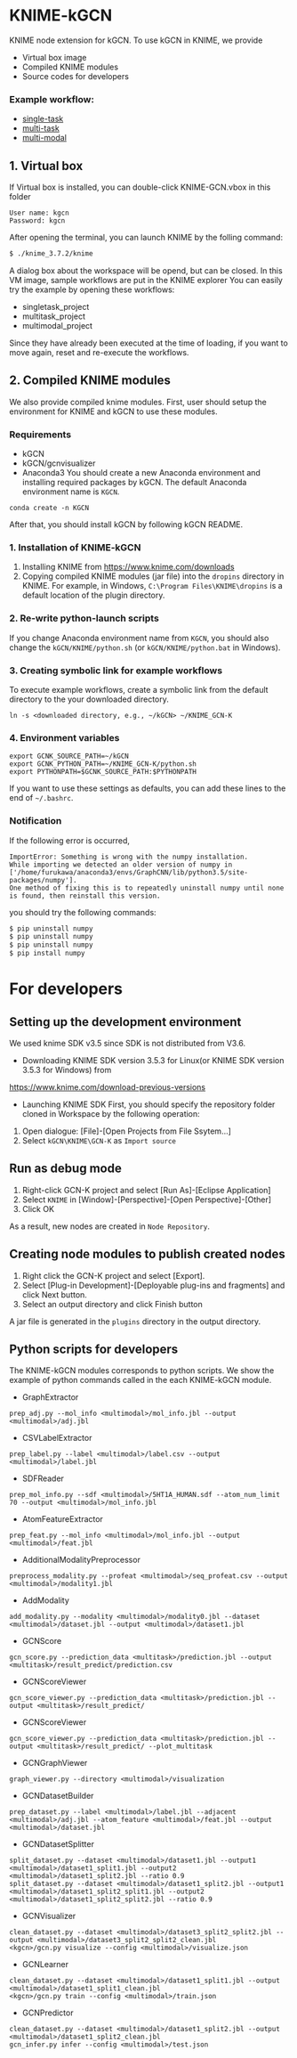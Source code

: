 # KNIME-kGCN

KNIME node extension for kGCN.
To use kGCN in KNIME, we provide 
- Virtual box image
- Compiled KNIME modules
- Source codes for developers

### Example workflow:
- [single-task](testdata/singletask/README.md)  
- [multi-task](testdata/multitask/README.md)  
- [multi-modal](testdata/multimodal/README.md)  


## 1. Virtual box

If Virtual box is installed, you can double-click KNIME-GCN.vbox in this folder

```
User name: kgcn
Password: kgcn
```

After opening the terminal,
you can launch KNIME by the folling command:
```bash
$ ./knime_3.7.2/knime
```

A dialog box about the workspace will be opend, but can be closed.
In this VM image, sample workflows are put in the KNIME explorer
You can easily try the example by opening these workflows:
- singletask_project
- multitask_project
- multimodal_project

Since they have already been executed at the time of loading, if you want to move again, reset and re-execute the workflows.

## 2. Compiled KNIME modules
We also provide compiled knime modules.
First, user should setup the environment for KNIME and kGCN to use these modules.

### Requirements

- kGCN
- kGCN/gcnvisualizer
- Anaconda3
You should create a new Anaconda environment and installing required packages by kGCN.
The default Anaconda environment name is `KGCN`.
```
conda create -n KGCN
```
After that, you should install kGCN by following kGCN README.


### 1. Installation of KNIME-kGCN

1. Installing KNIME from https://www.knime.com/downloads  
2. Copying compiled KNIME modules (jar file) into the `dropins` directory in KNIME.
For example, in Windows, `C:\Program Files\KNIME\dropins` is a default location of the plugin directory.  

### 2. Re-write python-launch scripts
If you change Anaconda environment name from `KGCN`,
you should also change the `kGCN/KNIME/python.sh` (or `kGCN/KNIME/python.bat` in Windows).

### 3. Creating symbolic link for example workflows
To execute example workflows, 
create a symbolic link from the default directory to the your downloaded directory.
```
ln -s <downloaded directory, e.g., ~/kGCN> ~/KNIME_GCN-K
```

### 4. Environment variables

```
export GCNK_SOURCE_PATH=~/kGCN
export GCNK_PYTHON_PATH=~/KNIME_GCN-K/python.sh
export PYTHONPATH=$GCNK_SOURCE_PATH:$PYTHONPATH
```
If you want to use these settings as defaults,
you can add these lines to the end of `~/.bashrc`.

### Notification

If the following error is occurred, 
```
ImportError: Something is wrong with the numpy installation. 
While importing we detected an older version of numpy in ['/home/furukawa/anaconda3/envs/GraphCNN/lib/python3.5/site-packages/numpy']. 
One method of fixing this is to repeatedly uninstall numpy until none is found, then reinstall this version.
```
you should try the following commands:
```bash
$ pip uninstall numpy
$ pip uninstall numpy
$ pip uninstall numpy
$ pip install numpy
```

# For developers
## Setting up the development environment

We used knime SDK v3.5 since SDK is not distributed from V3.6.
- Downloading KNIME SDK version 3.5.3 for Linux(or KNIME SDK version 3.5.3 for Windows) from 

https://www.knime.com/download-previous-versions  

- Launching KNIME SDK
First, you should specify the repository folder cloned in Workspace by the following operation:

1. Open dialogue:  [File]-[Open Projects from File Ssytem...]  
2. Select  `kGCN\KNIME\GCN-K`  as `Import source`

## Run as debug mode

1. Right-click GCN-K project and select [Run As]-[Eclipse Application]  
2. Select `KNIME` in [Window]-[Perspective]-[Open Perspective]-[Other]  
3. Click OK  

As a result, new nodes are created in `Node Repository`.

## Creating node modules to publish created nodes

1. Right click the GCN-K project and select [Export].
2. Select [Plug-in Development]-[Deployable plug-ins and fragments] and click Next button.
3. Select an output directory and click Finish button

A jar file is generated in the `plugins` directory in the output directory.


## Python scripts for developers
The KNIME-kGCN modules corresponds to python scripts.
We show the example of python commands called in the each KNIME-kGCN module.

- GraphExtractor
```
prep_adj.py --mol_info <multimodal>/mol_info.jbl --output <multimodal>/adj.jbl
```

- CSVLabelExtractor
```
prep_label.py --label <multimodal>/label.csv --output <multimodal>/label.jbl
```

- SDFReader
```
prep_mol_info.py --sdf <multimodal>/5HT1A_HUMAN.sdf --atom_num_limit 70 --output <multimodal>/mol_info.jbl
```

- AtomFeatureExtractor
```
prep_feat.py --mol_info <multimodal>/mol_info.jbl --output <multimodal>/feat.jbl
```

- AdditionalModalityPreprocessor
```
preprocess_modality.py --profeat <multimodal>/seq_profeat.csv --output <multimodal>/modality1.jbl
```

- AddModality
```
add_modality.py --modality <multimodal>/modality0.jbl --dataset <multimodal>/dataset.jbl --output <multimodal>/dataset1.jbl
```

- GCNScore
```
gcn_score.py --prediction_data <multitask>/prediction.jbl --output <multitask>/result_predict/prediction.csv
```

- GCNScoreViewer
```
gcn_score_viewer.py --prediction_data <multitask>/prediction.jbl --output <multitask>/result_predict/
```

- GCNScoreViewer
```
gcn_score_viewer.py --prediction_data <multitask>/prediction.jbl --output <multitask>/result_predict/ --plot_multitask
```

- GCNGraphViewer
```
graph_viewer.py --directory <multimodal>/visualization
```

- GCNDatasetBuilder
```
prep_dataset.py --label <multimodal>/label.jbl --adjacent <multimodal>/adj.jbl --atom_feature <multimodal>/feat.jbl --output <multimodal>/dataset.jbl
```

- GCNDatasetSplitter
```
split_dataset.py --dataset <multimodal>/dataset1.jbl --output1 <multimodal>/dataset1_split1.jbl --output2 <multimodal>/dataset1_split2.jbl --ratio 0.9
split_dataset.py --dataset <multimodal>/dataset1_split2.jbl --output1 <multimodal>/dataset1_split2_split1.jbl --output2 <multimodal>/dataset1_split2_split2.jbl --ratio 0.9
```
- GCNVisualizer
```
clean_dataset.py --dataset <multimodal>/dataset3_split2_split2.jbl --output <multimodal>/dataset3_split2_split2_clean.jbl
<kgcn>/gcn.py visualize --config <multimodal>/visualize.json
```

- GCNLearner
```
clean_dataset.py --dataset <multimodal>/dataset1_split1.jbl --output <multimodal>/dataset1_split1_clean.jbl
<kgcn>/gcn.py train --config <multimodal>/train.json
```

- GCNPredictor
```
clean_dataset.py --dataset <multimodal>/dataset1_split2.jbl --output <multimodal>/dataset1_split2_clean.jbl
gcn_infer.py infer --config <multimodal>/test.json
```

